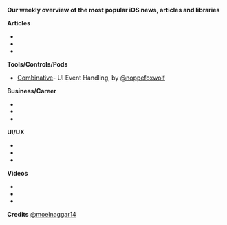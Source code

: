 **Our weekly overview of the most popular iOS news, articles and libraries**


**Articles**

*
*
*

**Tools/Controls/Pods**

* [Combinative](https://github.com/noppefoxwolf/Combinative)- UI Event Handling, by [@noppefoxwolf](https://twitter.com/noppefoxwolf)


**Business/Career**

*
*
*

**UI/UX**

*
*
*

**Videos**

*
*
*

**Credits**
 [@moelnaggar14](https://github.com/MoElnaggar14)
